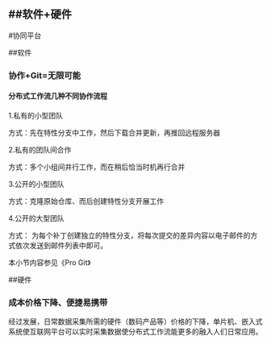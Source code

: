 ##软件+硬件
---------------------------------------------------

#协同平台

##软件

### **协作+Git=无限可能**


#### 分布式工作流几种不同协作流程


1.私有的小型团队

方式：先在特性分支中工作，然后下载合并更新，再推回远程服务器

2.私有的团队间合作

方式：多个小组间并行工作，而在稍后恰当时机再行合并

3.公开的小型团队

方式：克隆原始仓库、而后创建特性分支开展工作

4.公开的大型团队

方式： 为每个补丁创建独立的特性分支，将每次提交的差异内容以电子邮件的方式依次发送到邮件列表中即可。

本小节内容参见《Pro Git》

##硬件

### 成本价格下降、便捷易携带

经过发展，日常数据采集所需的硬件（数码产品等）价格的下降，单片机、嵌入式系统使互联网平台可以实时采集数据使分布式工作流能更多的融入人们日常应用。
